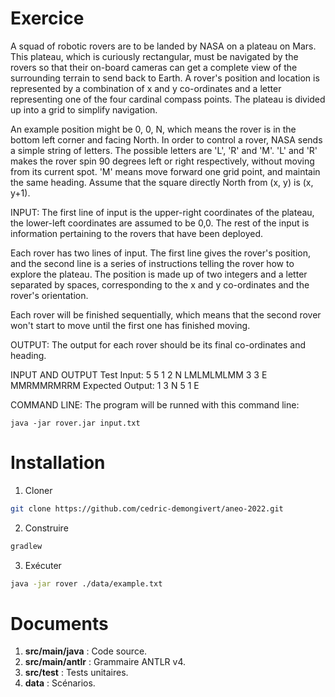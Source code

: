 # Exercice

A squad of robotic rovers are to be landed by NASA on a plateau on Mars. This plateau, which is curiously rectangular, 
must be navigated by the rovers so that their on-board cameras can get a complete view of the surrounding terrain to 
send back to Earth. A rover's position and location is represented by a combination of x and y co-ordinates and a 
letter representing one of the four cardinal compass points. The plateau is divided up into a grid to simplify 
navigation.

An example position might be 0, 0, N, which means the rover is in the bottom left corner and facing North. In order to 
control a rover, NASA sends a simple string of letters. The possible letters are 'L', 'R' and 'M'. 'L' and 'R' makes 
the rover spin 90 degrees left or right respectively, without moving from its current spot. 'M' means move forward one
grid point, and maintain the same heading. Assume that the square directly North from (x, y) is (x, y+1).

INPUT:
The first line of input is the upper-right coordinates of the plateau, the lower-left coordinates are assumed to be 
0,0. The rest of the input is information pertaining to the rovers that have been deployed. 

Each rover has two lines of input. The first line gives the rover's position, and the second line is a series of 
instructions telling the rover how to explore the plateau. The position is made up of two integers and a letter 
separated by spaces, corresponding to the x and y co-ordinates and the rover's orientation.

Each rover will be finished sequentially, which means that the second rover won't start to move until the first one 
has finished moving.

OUTPUT:
The output for each rover should be its final co-ordinates and heading.

INPUT AND OUTPUT
Test Input:
5 5
1 2 N
LMLMLMLMM
3 3 E
MMRMMRMRRM
Expected Output:
1 3 N
5 1 E

COMMAND LINE:
The program will be runned with this command line:

 	java -jar rover.jar input.txt

# Installation

1. Cloner

```bash
git clone https://github.com/cedric-demongivert/aneo-2022.git
```

2. Construire

```bash
gradlew
```

3. Exécuter

```bash
java -jar rover ./data/example.txt
```

# Documents

1. **src/main/java** : Code source.
2. **src/main/antlr** : Grammaire ANTLR v4.
3. **src/test** : Tests unitaires.
3. **data** : Scénarios.
